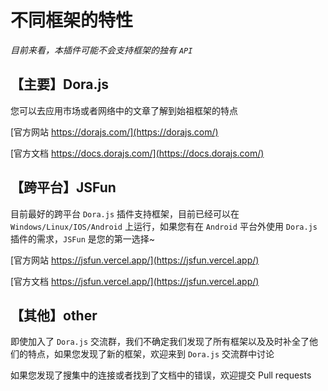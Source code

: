 # 不同框架的特性

*目前来看，本插件可能不会支持框架的独有 ````API````*

## 【主要】Dora.js

您可以去应用市场或者网络中的文章了解到始祖框架的特点

[官方网站 https://dorajs.com/](https://dorajs.com/)

[官方文档 https://docs.dorajs.com/](https://docs.dorajs.com/)

## 【跨平台】JSFun

目前最好的跨平台 ````Dora.js```` 插件支持框架，目前已经可以在 ````Windows/Linux/IOS/Android```` 上运行，如果您有在 ````Android```` 平台外使用 ````Dora.js```` 插件的需求，````JSFun```` 是您的第一选择~

[官方网站 https://jsfun.vercel.app/](https://jsfun.vercel.app/)

[官方文档 https://jsfun.vercel.app/](https://jsfun.vercel.app/)

## 【其他】other

即使加入了 ````Dora.js```` 交流群，我们不确定我们发现了所有框架以及及时补全了他们的特点，如果您发现了新的框架，欢迎来到 ````Dora.js```` 交流群中讨论

如果您发现了搜集中的连接或者找到了文档中的错误，欢迎提交 Pull requests